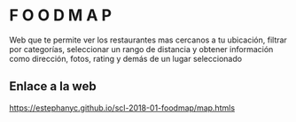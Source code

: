 #  F O O D M A P

Web que te permite ver los restaurantes mas cercanos a tu ubicación, filtrar por categorías, seleccionar un rango de distancia y obtener información como dirección, fotos, rating y demás de un lugar seleccionado


## Enlace a la web
https://estephanyc.github.io/scl-2018-01-foodmap/map.htmls
